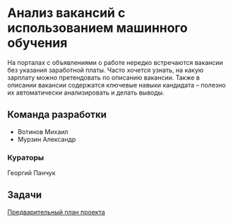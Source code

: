 # Анализ вакансий с использованием машинного обучения

На порталах с объявлениями о работе нередко встречаются вакансии без указания заработной платы. 
Часто хочется узнать, на какую зарплату можно претендовать по описанию вакансии. 
Также в описании вакансии содержатся ключевые навыки кандидата – полезно их автоматически 
анализировать и делать выводы.

## Команда разработки

- Вотинов Михаил
- Мурзин Александр

### Кураторы
Георгий Панчук

## Задачи

[Предварительный план проекта](https://github.com/MNV/machine-learning-vacancies-analysis/wiki/%D0%9F%D1%80%D0%B5%D0%B4%D0%B2%D0%B0%D1%80%D0%B8%D1%82%D0%B5%D0%BB%D1%8C%D0%BD%D1%8B%D0%B9-%D0%BF%D0%BB%D0%B0%D0%BD-%D1%80%D0%B0%D0%B1%D0%BE%D1%82%D1%8B-%D0%BD%D0%B0%D0%B4-%D0%BF%D1%80%D0%BE%D0%B5%D0%BA%D1%82%D0%BE%D0%BC)
